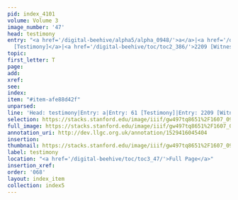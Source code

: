 ```yaml
---
pid: index_4101
volume: Volume 3
image_number: '47'
head: testimony
entry: "<a href='/digital-beehive/alpha5/alpha_0948/'>a</a>|<a href='/digital-beehive/num1/num_0062/'>61
  [Testimony]</a>|<a href='/digital-beehive/toc/toc2_386/'>2209 [Witness]</a>"
topic: 
first_letter: T
page: 
add: 
xref: 
see: 
index: 
item: "#item-afe88d42f"
unparsed: 
line: 'Head: testimony|Entry: a|Entry: 61 [Testimony]|Entry: 2209 [Witness]|#item-afe88d42f'
selection: https://stacks.stanford.edu/image/iiif/gw497tq8651%2F1607_0990/170,3390,669,150/full/0/default.jpg
full_image: https://stacks.stanford.edu/image/iiif/gw497tq8651%2F1607_0990/full/full/0/default.jpg
annotation_uri: http://dev.llgc.org.uk/annotation/1529416045404
insertion: 
thumbnail: https://stacks.stanford.edu/image/iiif/gw497tq8651%2F1607_0990/170,3390,669,150/150,/0/default.jpg
label: testimony
location: "<a href='/digital-beehive/toc/toc3_47/'>Full Page</a>"
insertion_xref: 
order: '068'
layout: index_item
collection: index5
---
```

